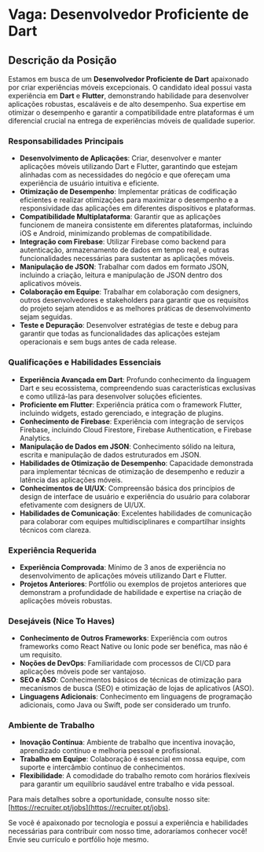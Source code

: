 # Vaga: Desenvolvedor Proficiente de Dart

## Descrição da Posição
Estamos em busca de um **Desenvolvedor Proficiente de Dart** apaixonado por criar experiências móveis excepcionais. O candidato ideal possui vasta experiência em **Dart** e **Flutter**, demonstrando habilidade para desenvolver aplicações robustas, escaláveis e de alto desempenho. Sua expertise em otimizar o desempenho e garantir a compatibilidade entre plataformas é um diferencial crucial na entrega de experiências móveis de qualidade superior.

### Responsabilidades Principais
- **Desenvolvimento de Aplicações**: Criar, desenvolver e manter aplicações móveis utilizando Dart e Flutter, garantindo que estejam alinhadas com as necessidades do negócio e que ofereçam uma experiência de usuário intuitiva e eficiente.
- **Otimização de Desempenho**: Implementar práticas de codificação eficientes e realizar otimizações para maximizar o desempenho e a responsividade das aplicações em diferentes dispositivos e plataformas.
- **Compatibilidade Multiplataforma**: Garantir que as aplicações funcionem de maneira consistente em diferentes plataformas, incluindo iOS e Android, minimizando problemas de compatibilidade.
- **Integração com Firebase**: Utilizar Firebase como backend para autenticação, armazenamento de dados em tempo real, e outras funcionalidades necessárias para sustentar as aplicações móveis.
- **Manipulação de JSON**: Trabalhar com dados em formato JSON, incluindo a criação, leitura e manipulação de JSON dentro dos aplicativos móveis.
- **Colaboração em Equipe**: Trabalhar em colaboração com designers, outros desenvolvedores e stakeholders para garantir que os requisitos do projeto sejam atendidos e as melhores práticas de desenvolvimento sejam seguidas.
- **Teste e Depuração**: Desenvolver estratégias de teste e debug para garantir que todas as funcionalidades das aplicações estejam operacionais e sem bugs antes de cada release.

### Qualificações e Habilidades Essenciais
- **Experiência Avançada em Dart**: Profundo conhecimento da linguagem Dart e seu ecossistema, compreendendo suas características exclusivas e como utilizá-las para desenvolver soluções eficientes.
- **Proficiente em Flutter**: Experiência prática com o framework Flutter, incluindo widgets, estado gerenciado, e integração de plugins.
- **Conhecimento de Firebase**: Experiência com integração de serviços Firebase, incluindo Cloud Firestore, Firebase Authentication, e Firebase Analytics.
- **Manipulação de Dados em JSON**: Conhecimento sólido na leitura, escrita e manipulação de dados estruturados em JSON.
- **Habilidades de Otimização de Desempenho**: Capacidade demonstrada para implementar técnicas de otimização de desempenho e reduzir a latência das aplicações móveis.
- **Conhecimentos de UI/UX**: Compreensão básica dos princípios de design de interface de usuário e experiência do usuário para colaborar efetivamente com designers de UI/UX.
- **Habilidades de Comunicação**: Excelentes habilidades de comunicação para colaborar com equipes multidisciplinares e compartilhar insights técnicos com clareza.

### Experiência Requerida
- **Experiência Comprovada**: Mínimo de 3 anos de experiência no desenvolvimento de aplicações móveis utilizando Dart e Flutter.
- **Projetos Anteriores**: Portfólio ou exemplos de projetos anteriores que demonstram a profundidade de habilidade e expertise na criação de aplicações móveis robustas.

### Desejáveis (Nice To Haves)
- **Conhecimento de Outros Frameworks**: Experiência com outros frameworks como React Native ou Ionic pode ser benéfica, mas não é um requisito.
- **Noções de DevOps**: Familiaridade com processos de CI/CD para aplicações móveis pode ser vantajoso.
- **SEO e ASO**: Conhecimentos básicos de técnicas de otimização para mecanismos de busca (SEO) e otimização de lojas de aplicativos (ASO).
- **Linguagens Adicionais**: Conhecimento em linguagens de programação adicionais, como Java ou Swift, pode ser considerado um trunfo.

### Ambiente de Trabalho
- **Inovação Contínua**: Ambiente de trabalho que incentiva inovação, aprendizado contínuo e melhoria pessoal e profissional.
- **Trabalho em Equipe**: Colaboração é essencial em nossa equipe, com suporte e intercâmbio contínuo de conhecimentos.
- **Flexibilidade**: A comodidade do trabalho remoto com horários flexíveis para garantir um equilíbrio saudável entre trabalho e vida pessoal.

Para mais detalhes sobre a oportunidade, consulte nosso site: [https://recruiter.pt/jobs](https://recruiter.pt/jobs).

Se você é apaixonado por tecnologia e possui a experiência e habilidades necessárias para contribuir com nosso time, adoraríamos conhecer você! Envie seu currículo e portfólio hoje mesmo.